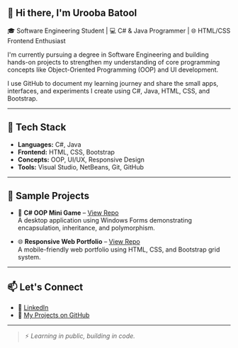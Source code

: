 ## 👋 Hi there,  I'm Urooba Batool

🎓 Software Engineering Student | 💻 C# & Java Programmer | 🌐 HTML/CSS Frontend Enthusiast

I'm currently pursuing a degree in Software Engineering and building hands-on projects to strengthen my understanding of core programming concepts like Object-Oriented Programming (OOP) and UI development.

I use GitHub to document my learning journey and share the small apps, interfaces, and experiments I create using C#, Java, HTML, CSS, and Bootstrap.

---

## 🧠 Tech Stack

- **Languages:** C#, Java
- **Frontend:** HTML, CSS, Bootstrap
- **Concepts:** OOP, UI/UX, Responsive Design
- **Tools:** Visual Studio, NetBeans, Git, GitHub

---

## 🔧 Sample Projects

- 🎯 **C# OOP Mini Game** – [View Repo](https://github.com/Urooba-Batool/Decode-And-Discover)  
  A desktop application using Windows Forms demonstrating encapsulation, inheritance, and polymorphism.
<!--
- 📘 **Java Console App** – [View Repo](#)  
  Logic-based Java console program applying key OOP principles.
-->

- 🌐 **Responsive Web Portfolio** – [View Repo](https://github.com/Urooba-Batool/PortFolio)  
  A mobile-friendly web portfolio using HTML, CSS, and Bootstrap grid system.

---

## 📫 Let's Connect

- 🔗 [LinkedIn](https://linkedin.com/in/urooba-batool06)
- 📂 [My Projects on GitHub](https://github.com/Urooba-Batool)

---

> ⚡ *Learning in public, building in code.*

